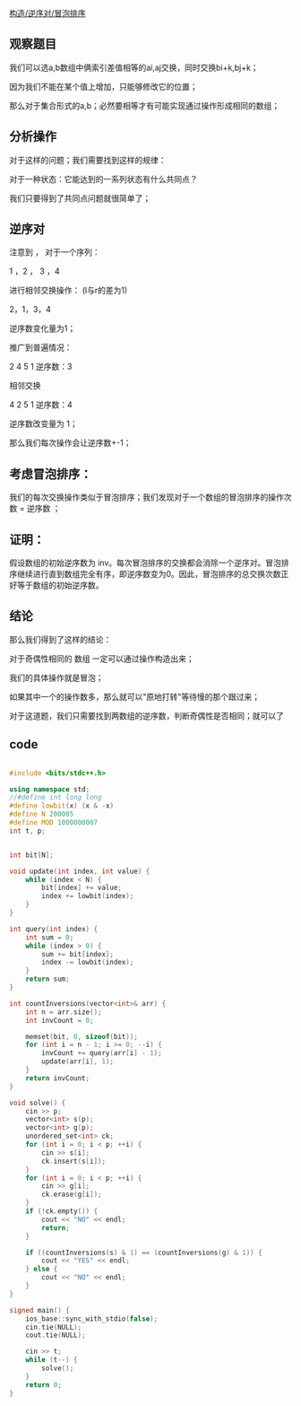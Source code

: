 [构造/逆序对/冒泡排序](https://codeforces.com/contest/1983/problem/D)


## 观察题目


我们可以选a,b数组中俩索引差值相等的ai,aj交换，同时交换bi+k,bj+k；

因为我们不能在某个值上增加，只能够修改它的位置；

那么对于集合形式的a,b；必然要相等才有可能实现通过操作形成相同的数组；

## 分析操作

对于这样的问题；我们需要找到这样的规律：

对于一种状态：它能达到的一系列状态有什么共同点？

我们只要得到了共同点问题就很简单了；

## 逆序对

注意到 ， 对于一个序列：

1 ，2 ， 3 ，4

进行相邻交换操作： (l与r的差为1)

2，1，3，4

逆序数变化量为1；

推广到普遍情况： 

2 4 5 1  逆序数：3

相邻交换

4 2 5 1 逆序数：4

逆序数改变量为 1；

那么我们每次操作会让逆序数+-1；

## 考虑冒泡排序：

我们的每次交换操作类似于冒泡排序；我们发现对于一个数组的冒泡排序的操作次数 = 逆序数 ；

## 证明：

假设数组的初始逆序数为 inv。每次冒泡排序的交换都会消除一个逆序对。冒泡排序继续进行直到数组完全有序，即逆序数变为0。因此，冒泡排序的总交换次数正好等于数组的初始逆序数。

## 结论

那么我们得到了这样的结论：

对于奇偶性相同的 数组 一定可以通过操作构造出来；

我们的具体操作就是冒泡；

如果其中一个的操作数多，那么就可以"原地打转"等待慢的那个跟过来；


对于这道题，我们只需要找到两数组的逆序数，判断奇偶性是否相同；就可以了

## code

```cpp

#include <bits/stdc++.h>

using namespace std;
//#define int long long
#define lowbit(x) (x & -x)
#define N 200005
#define MOD 1000000007
int t, p;


int bit[N];

void update(int index, int value) {
    while (index < N) {
        bit[index] += value;
        index += lowbit(index);
    }
}

int query(int index) {
    int sum = 0;
    while (index > 0) {
        sum += bit[index];
        index -= lowbit(index);
    }
    return sum;
}

int countInversions(vector<int>& arr) {
    int n = arr.size();
    int invCount = 0;

    memset(bit, 0, sizeof(bit));
    for (int i = n - 1; i >= 0; --i) {
        invCount += query(arr[i] - 1);
        update(arr[i], 1);
    }
    return invCount;
}

void solve() {
    cin >> p;
    vector<int> s(p);
    vector<int> g(p);
    unordered_set<int> ck;
    for (int i = 0; i < p; ++i) {
        cin >> s[i];
        ck.insert(s[i]);
    }
    for (int i = 0; i < p; ++i) {
        cin >> g[i];
        ck.erase(g[i]);
    }
    if (!ck.empty()) {
        cout << "NO" << endl;
        return;
    }

    if ((countInversions(s) & 1) == (countInversions(g) & 1)) {
        cout << "YES" << endl;
    } else {
        cout << "NO" << endl;
    }
}

signed main() {
    ios_base::sync_with_stdio(false);
    cin.tie(NULL);
    cout.tie(NULL);

    cin >> t;
    while (t--) {
        solve();
    }
    return 0;
}
```
